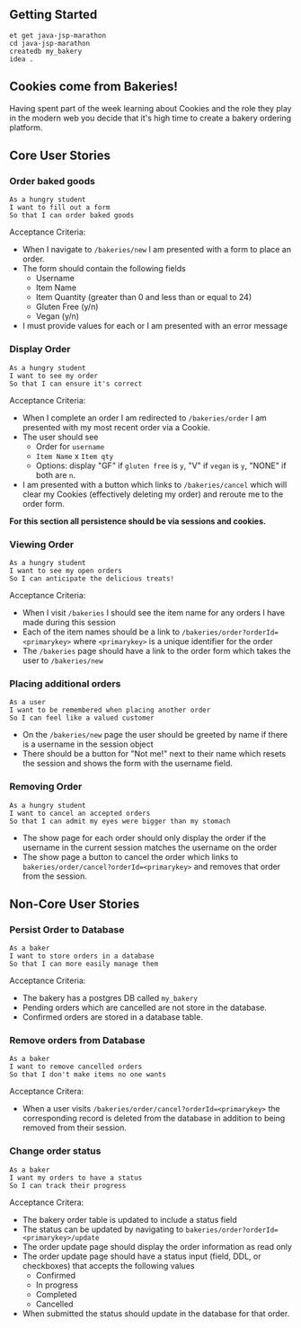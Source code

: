 ## Getting Started

```no-highlight
et get java-jsp-marathon
cd java-jsp-marathon
createdb my_bakery
idea .
```

## Cookies come from Bakeries!

Having spent part of the week learning about Cookies and the role they play in the modern web you decide that it's high time to create a bakery ordering platform.

## Core User Stories

### Order baked goods

```no-highlight
As a hungry student
I want to fill out a form
So that I can order baked goods
```

Acceptance Criteria:

- When I navigate to `/bakeries/new` I am presented with a form to place an order.
- The form should contain the following fields
  - Username
  - Item Name
  - Item Quantity (greater than 0 and less than or equal to 24)
  - Gluten Free (y/n)
  - Vegan (y/n)
- I must provide values for each or I am presented with an error message

### Display Order

```no-highlight
As a hungry student
I want to see my order
So that I can ensure it's correct
```

Acceptance Criteria:

- When I complete an order I am redirected to `/bakeries/order` I am presented with my most recent order via a Cookie.
- The user should see
  - Order for `username`
  - `Item Name` x `Item qty`
  - Options: display "GF" if `gluten free` is `y`, "V" if `vegan` is `y`, "NONE" if both are `n`.
- I am presented with a button which links to `/bakeries/cancel` which will clear my Cookies (effectively deleting my order) and reroute me to the order form.

**For this section all persistence should be via sessions and cookies.**

### Viewing Order

```no-highlight
As a hungry student
I want to see my open orders
So I can anticipate the delicious treats!
```

Acceptance Criteria:

- When I visit `/bakeries` I should see the item name for any orders I have made during this session
- Each of the item names should be a link to `/bakeries/order?orderId=<primarykey>` where `<primarykey>` is a unique identifier for the order
- The `/bakeries` page should have a link to the order form which takes the user to `/bakeries/new`

### Placing additional orders

```no-highlight
As a user
I want to be remembered when placing another order
So I can feel like a valued customer
```

- On the `/bakeries/new` page the user should be greeted by name if there is a username in the session object
- There should be a button for "Not me!" next to their name which resets the session and shows the form with the username field.

### Removing Order

```no-highlight
As a hungry student
I want to cancel an accepted orders
So that I can admit my eyes were bigger than my stomach
```

- The show page for each order should only display the order if the username in the current session matches the username on the order
- The show page a button to cancel the order which links to `bakeries/order/cancel?orderId=<primarykey>` and removes that order from the session.

## Non-Core User Stories

### Persist Order to Database

```no-highlight
As a baker
I want to store orders in a database
So that I can more easily manage them
```

Acceptance Criteria:

- The bakery has a postgres DB called `my_bakery`
- Pending orders which are cancelled are not store in the database.
- Confirmed orders are stored in a database table.

### Remove orders from Database

```no-highlight
As a baker
I want to remove cancelled orders
So that I don't make items no one wants
```

Acceptance Critera:

- When a user visits `/bakeries/order/cancel?orderId=<primarykey>` the corresponding record is deleted from the database in addition to being removed from their session.

### Change order status

```no-highlight
As a baker
I want my orders to have a status
So I can track their progress
```

Acceptance Critera:

- The bakery order table is updated to include a status field
- The status can be updated by navigating to `bakeries/order?orderId=<primarykey>/update`
- The order update page should display the order information as read only
- The order update page should have a status input (field, DDL, or checkboxes) that accepts the following values
  - Confirmed
  - In progress
  - Completed
  - Cancelled
- When submitted the status should update in the database for that order.
